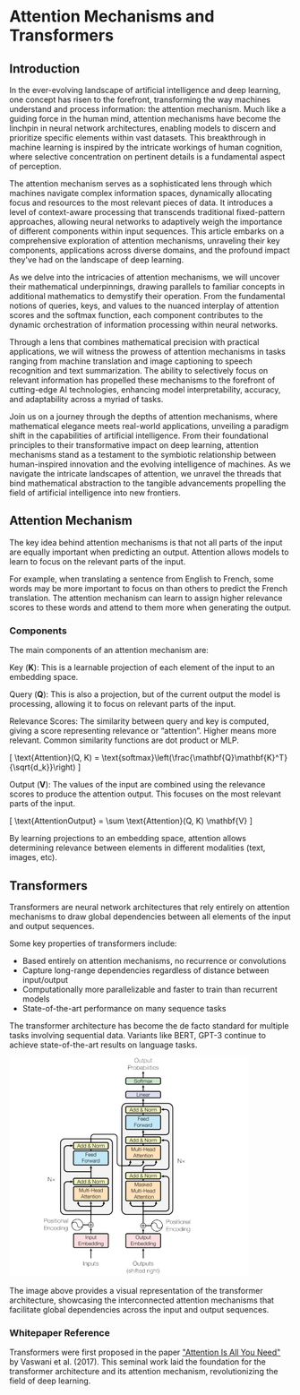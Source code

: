 <script type="text/javascript" async
  src="https://cdnjs.cloudflare.com/ajax/libs/mathjax/2.7.7/MathJax.js?config=TeX-MML-AM_CHTML">
</script>

# Attention Mechanisms and Transformers

## Introduction

In the ever-evolving landscape of artificial intelligence and deep learning, one concept has risen to the forefront, transforming the way machines understand and process information: the attention mechanism. Much like a guiding force in the human mind, attention mechanisms have become the linchpin in neural network architectures, enabling models to discern and prioritize specific elements within vast datasets. This breakthrough in machine learning is inspired by the intricate workings of human cognition, where selective concentration on pertinent details is a fundamental aspect of perception.

The attention mechanism serves as a sophisticated lens through which machines navigate complex information spaces, dynamically allocating focus and resources to the most relevant pieces of data. It introduces a level of context-aware processing that transcends traditional fixed-pattern approaches, allowing neural networks to adaptively weigh the importance of different components within input sequences. This article embarks on a comprehensive exploration of attention mechanisms, unraveling their key components, applications across diverse domains, and the profound impact they've had on the landscape of deep learning.

As we delve into the intricacies of attention mechanisms, we will uncover their mathematical underpinnings, drawing parallels to familiar concepts in additional mathematics to demystify their operation. From the fundamental notions of queries, keys, and values to the nuanced interplay of attention scores and the softmax function, each component contributes to the dynamic orchestration of information processing within neural networks.

Through a lens that combines mathematical precision with practical applications, we will witness the prowess of attention mechanisms in tasks ranging from machine translation and image captioning to speech recognition and text summarization. The ability to selectively focus on relevant information has propelled these mechanisms to the forefront of cutting-edge AI technologies, enhancing model interpretability, accuracy, and adaptability across a myriad of tasks.

Join us on a journey through the depths of attention mechanisms, where mathematical elegance meets real-world applications, unveiling a paradigm shift in the capabilities of artificial intelligence. From their foundational principles to their transformative impact on deep learning, attention mechanisms stand as a testament to the symbiotic relationship between human-inspired innovation and the evolving intelligence of machines. As we navigate the intricate landscapes of attention, we unravel the threads that bind mathematical abstraction to the tangible advancements propelling the field of artificial intelligence into new frontiers.

## Attention Mechanism

The key idea behind attention mechanisms is that not all parts of the input are equally important when predicting an output. Attention allows models to learn to focus on the relevant parts of the input.

For example, when translating a sentence from English to French, some words may be more important to focus on than others to predict the French translation. The attention mechanism can learn to assign higher relevance scores to these words and attend to them more when generating the output.

### Components

The main components of an attention mechanism are:

Key ($\mathbf{K}$): This is a learnable projection of each element of the input to an embedding space.

Query ($\mathbf{Q}$): This is also a projection, but of the current output the model is processing, allowing it to focus on relevant parts of the input.

Relevance Scores: The similarity between query and key is computed, giving a score representing relevance or “attention”. Higher means more relevant. Common similarity functions are dot product or MLP.

\[
\text{Attention}(Q, K) = \text{softmax}\left(\frac{\mathbf{Q}\mathbf{K}^T}{\sqrt{d_k}}\right)
\]

Output ($\mathbf{V}$): The values of the input are combined using the relevance scores to produce the attention output. This focuses on the most relevant parts of the input.

\[
\text{AttentionOutput} = \sum \text{Attention}(Q, K) \mathbf{V}
\]


By learning projections to an embedding space, attention allows determining relevance between elements in different modalities (text, images, etc).


## Transformers

Transformers are neural network architectures that rely entirely on attention mechanisms to draw global dependencies between all elements of the input and output sequences.

Some key properties of transformers include:

- Based entirely on attention mechanisms, no recurrence or convolutions
- Capture long-range dependencies regardless of distance between input/output
- Computationally more parallelizable and faster to train than recurrent models
- State-of-the-art performance on many sequence tasks

The transformer architecture has become the de facto standard for multiple tasks involving sequential data. Variants like BERT, GPT-3 continue to achieve state-of-the-art results on language tasks.

![Transformer Architecture](/Attention_1.png)

The image above provides a visual representation of the transformer architecture, showcasing the interconnected attention mechanisms that facilitate global dependencies across the input and output sequences.

### Whitepaper Reference

Transformers were first proposed in the paper ["Attention Is All You Need"](https://arxiv.org/abs/1706.03762) by Vaswani et al. (2017). This seminal work laid the foundation for the transformer architecture and its attention mechanism, revolutionizing the field of deep learning.